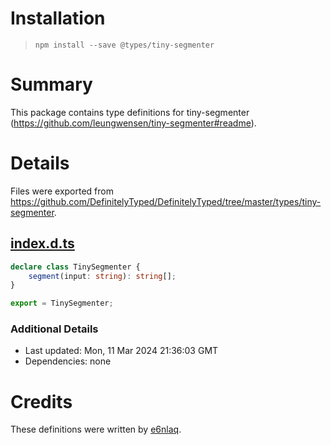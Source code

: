 # Installation
> `npm install --save @types/tiny-segmenter`

# Summary
This package contains type definitions for tiny-segmenter (https://github.com/leungwensen/tiny-segmenter#readme).

# Details
Files were exported from https://github.com/DefinitelyTyped/DefinitelyTyped/tree/master/types/tiny-segmenter.
## [index.d.ts](https://github.com/DefinitelyTyped/DefinitelyTyped/tree/master/types/tiny-segmenter/index.d.ts)
````ts
declare class TinySegmenter {
    segment(input: string): string[];
}

export = TinySegmenter;

````

### Additional Details
 * Last updated: Mon, 11 Mar 2024 21:36:03 GMT
 * Dependencies: none

# Credits
These definitions were written by [e6nlaq](https://github.com/e6nlaq).
